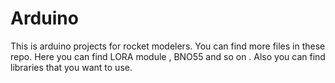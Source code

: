 # Arduino
This is arduino projects for rocket modelers. You can find more files in these repo.
Here you can find LORA module , BNO55 and so on . 
Also you can find libraries that you want to use.
